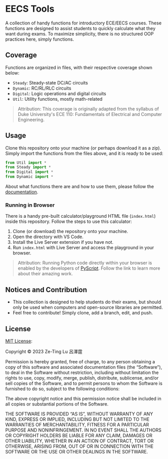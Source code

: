 # EECS Tools  

A collection of handy functions for introductory ECE/EECS courses. These functions are designed to assist students to quickly calculate what they want during exams. To maximize simplicity, there is no structured OOP practices here, simply functions.  

## Coverage  
  
Functions are organized in files, with their respective coverage shown below:  
- `Steady`: Steady-state DC/AC circuits 
- `Dynamic`: RC/RL/RLC circuits 
- `Digital`: Logic operations and digital circuits 
- `Util`: Utility functions, mostly math-related  


> Attribution: This coverage is originally adapted from the syllabus of Duke University's ECE 110: Fundamentals of Electrical and Computer Engineering. 

## Usage  

Clone this repository onto your machine (or perhaps download it as a zip). Simply import the functions from the files above, and it is ready to be used: 

```python
from Util import *
from Steady import *
from Digital import *
from Dynamic import *
```

About what functions there are and how to use them, please follow the [documentation](./doc.md). 

### Running in Browser

There is a handy pre-built calculator/playground HTML file (`index.html`) inside this repository. Follow the steps to use this calculator:

1. Clone (or download) the repository onto your machine.
1. Open the directory with VS Code. 
1. Install the Live Server extension if you have not. 
1. Run `index.html` with Live Server and access the playground in your browser. 

> Attribution: Running Python code directly within your browser is enabled by the developers of [PyScript](https://github.com/pyscript). Follow the link to learn more about their amazing work.  

## Notices and Contribution
- This collection is designed to help students do their exams, but should only be used when computers and open-source libraries are permitted. 
- Feel free to contribute! Simply clone, add a branch, edit, and push. 

## License 

[MIT License](https://mit-license.org/): 

Copyright © 2023 Ze-Ting Lu 呂澤霆

Permission is hereby granted, free of charge, to any person obtaining a copy of this software and associated documentation files (the “Software”), to deal in the Software without restriction, including without limitation the rights to use, copy, modify, merge, publish, distribute, sublicense, and/or sell copies of the Software, and to permit persons to whom the Software is furnished to do so, subject to the following conditions:

The above copyright notice and this permission notice shall be included in all copies or substantial portions of the Software.

THE SOFTWARE IS PROVIDED “AS IS”, WITHOUT WARRANTY OF ANY KIND, EXPRESS OR IMPLIED, INCLUDING BUT NOT LIMITED TO THE WARRANTIES OF MERCHANTABILITY, FITNESS FOR A PARTICULAR PURPOSE AND NONINFRINGEMENT. IN NO EVENT SHALL THE AUTHORS OR COPYRIGHT HOLDERS BE LIABLE FOR ANY CLAIM, DAMAGES OR OTHER LIABILITY, WHETHER IN AN ACTION OF CONTRACT, TORT OR OTHERWISE, ARISING FROM, OUT OF OR IN CONNECTION WITH THE SOFTWARE OR THE USE OR OTHER DEALINGS IN THE SOFTWARE.